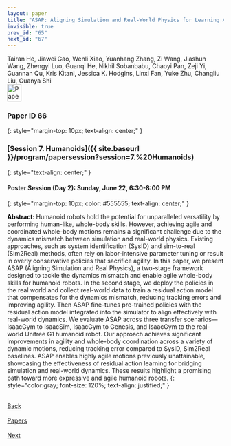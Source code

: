 ```yaml
---
layout: paper
title: "ASAP: Aligning Simulation and Real-World Physics for Learning Agile Humanoid Whole-Body Skills"
invisible: true
prev_id: "65"
next_id: "67"
---
```

<div class="paper-authors">
  <div class="paper-author-box">
    <div class="paper-author-name">Tairan He, Jiawei Gao, Wenli Xiao, Yuanhang Zhang, Zi Wang, Jiashun Wang, Zhengyi Luo, Guanqi He, Nikhil Sobanbabu, Chaoyi Pan, Zeji Yi, Guannan Qu, Kris Kitani, Jessica K. Hodgins, Linxi Fan, Yuke Zhu, Changliu Liu, Guanya Shi</div>
    <div class="paper-author-uni"></div>
  </div>
</div>

<div class="paper-pdf">
  <div>
    <a href="https://www.roboticsproceedings.org/rss21/p066.pdf" title="Download PDF" target="_blank">
      <img src="{{ site.baseurl }}/images/paper_link_cardinal_red.png" alt="Paper PDF" width="33" height="40" />
    </a>
  </div>
</div>

### Paper ID 66
{: style="margin-top: 10px; text-align: center;" }

### [Session 7. Humanoids]({{ site.baseurl }}/program/papersession?session=7.%20Humanoids)
{: style="text-align: center;" }

#### Poster Session (Day 2): Sunday, June 22, 6:30-8:00 PM
{: style="margin-top: 10px; color: #555555; text-align: center;" }

<b style="color: black;">Abstract: </b>Humanoid robots hold the potential for unparalleled versatility by performing human-like, whole-body skills. However, achieving agile and coordinated whole-body motions remains a significant challenge due to the dynamics mismatch between simulation and real-world physics. Existing approaches, such as system identification (SysID) and sim-to-real (Sim2Real) methods, often rely on labor-intensive parameter tuning or result in overly conservative policies that sacrifice agility. In this paper, we present ASAP (Aligning Simulation and Real Physics), a two-stage framework designed to tackle the dynamics mismatch and enable agile whole-body skills for humanoid robots. In the second stage, we deploy the policies in the real world and collect real-world data to train a residual action model that compensates for the dynamics mismatch, reducing tracking errors and improving agility. Then ASAP fine-tunes pre-trained policies with the residual action model integrated into the simulator to align effectively with real-world dynamics. We evaluate ASAP across three transfer scenarios—IsaacGym to IsaacSim, IsaacGym to Genesis, and IsaacGym to the real-world Unitree G1 humanoid robot. Our approach achieves significant improvements in agility and whole-body coordination across a variety of dynamic motions, reducing tracking error compared to SysID, Sim2Real baselines. ASAP enables highly agile motions previously unattainable, showcasing the effectiveness of residual action learning for bridging simulation and real-world dynamics. These results highlight a promising path toward more expressive and agile humanoid robots.
{: style="color:gray; font-size: 120%; text-align: justified;" }

<div class="paper-menu">
  <div class="paper-menu-inner">
    <a href="{{ site.baseurl }}/program/papers/65/" title="Previous Paper">
            <div class="paper-menu-icon">
                <i class="fa fa-chevron-left"></i><br>
                <span class="paper-menu-label">Back</span>
            </div>
        </a>
    <a href="{{ site.baseurl }}/program/papers" title="All Papers">
      <div class="paper-menu-icon">
        <i class="fa fa-list"></i><br>
        <span class="paper-menu-label">Papers</span>
      </div>
    </a>
    <a href="{{ site.baseurl }}/program/papers/67/" title="Next Paper">
            <div class="paper-menu-icon">
                <i class="fa fa-chevron-right"></i><br>
                <span class="paper-menu-label">Next</span>
            </div>
        </a>
  </div>
</div>
